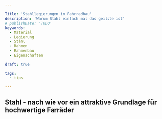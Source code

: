 ```yaml
---

Title: 'Stahllegierungen im Fahrradbau'
description: 'Warum Stahl einfach mal das geilste ist'
# publishDate: 'TODO'
keywords:
  - Material
  - Legierung
  - Stahl
  - Rahmen
  - Rahmenbau
  - Eigenschaften

draft: true

tags:
  - tips

---
```



## Stahl - nach wie vor ein attraktive Grundlage für hochwertige Farräder
